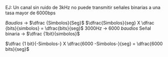EJ: Un canal sin ruido de 3kHz no puede transmitir señales binarias a una tasa mayor de 6000bps

$Baudios$ ->  $\dfrac {Simbolos}{Seg}$
$\dfrac{Simbolos}{seg} X \dfrac {bits}{simbolos} = \dfrac{bits}{seg}$
$3000Hz$ -> 6000 $baudios$
Señal binaria -> $\dfrac {1bit}{simbolos}$

$\dfrac {1 bit}{-Simbolos-} X \dfrac{6000 -Simbolos-}{seg} = \dfrac{6000 bits}{seg}$
